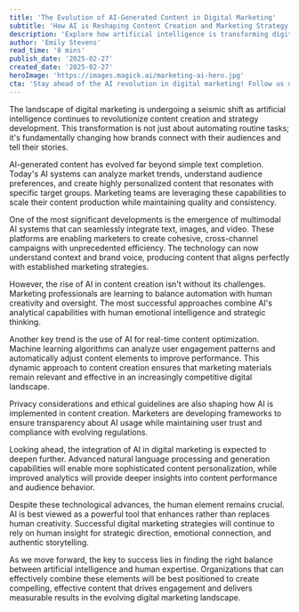 ```yaml
---
title: 'The Evolution of AI-Generated Content in Digital Marketing'
subtitle: 'How AI is Reshaping Content Creation and Marketing Strategy'
description: 'Explore how artificial intelligence is transforming digital marketing and content creation, from automated content generation to personalized campaign optimization. Learn about the latest trends, challenges, and strategies for combining AI capabilities with human creativity.'
author: 'Emily Stevens'
read_time: '8 mins'
publish_date: '2025-02-27'
created_date: '2025-02-27'
heroImage: 'https://images.magick.ai/marketing-ai-hero.jpg'
cta: 'Stay ahead of the AI revolution in digital marketing! Follow us on LinkedIn for daily insights, expert analysis, and the latest trends in AI-powered content creation.'
---
```


The landscape of digital marketing is undergoing a seismic shift as artificial intelligence continues to revolutionize content creation and strategy development. This transformation is not just about automating routine tasks; it's fundamentally changing how brands connect with their audiences and tell their stories.

AI-generated content has evolved far beyond simple text completion. Today's AI systems can analyze market trends, understand audience preferences, and create highly personalized content that resonates with specific target groups. Marketing teams are leveraging these capabilities to scale their content production while maintaining quality and consistency.

One of the most significant developments is the emergence of multimodal AI systems that can seamlessly integrate text, images, and video. These platforms are enabling marketers to create cohesive, cross-channel campaigns with unprecedented efficiency. The technology can now understand context and brand voice, producing content that aligns perfectly with established marketing strategies.

However, the rise of AI in content creation isn't without its challenges. Marketing professionals are learning to balance automation with human creativity and oversight. The most successful approaches combine AI's analytical capabilities with human emotional intelligence and strategic thinking.

Another key trend is the use of AI for real-time content optimization. Machine learning algorithms can analyze user engagement patterns and automatically adjust content elements to improve performance. This dynamic approach to content creation ensures that marketing materials remain relevant and effective in an increasingly competitive digital landscape.

Privacy considerations and ethical guidelines are also shaping how AI is implemented in content creation. Marketers are developing frameworks to ensure transparency about AI usage while maintaining user trust and compliance with evolving regulations.

Looking ahead, the integration of AI in digital marketing is expected to deepen further. Advanced natural language processing and generation capabilities will enable more sophisticated content personalization, while improved analytics will provide deeper insights into content performance and audience behavior.

Despite these technological advances, the human element remains crucial. AI is best viewed as a powerful tool that enhances rather than replaces human creativity. Successful digital marketing strategies will continue to rely on human insight for strategic direction, emotional connection, and authentic storytelling.

As we move forward, the key to success lies in finding the right balance between artificial intelligence and human expertise. Organizations that can effectively combine these elements will be best positioned to create compelling, effective content that drives engagement and delivers measurable results in the evolving digital marketing landscape.